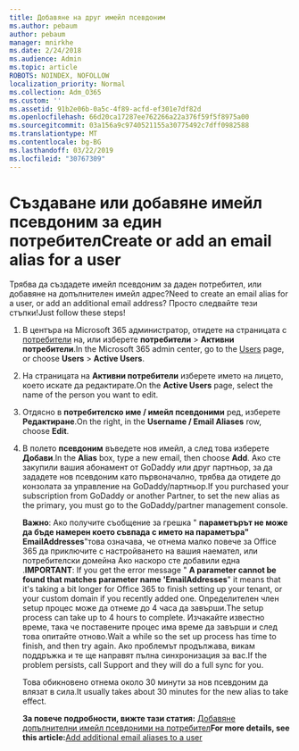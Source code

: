 ```yaml
---
title: Добавяне на друг имейл псевдоним
ms.author: pebaum
author: pebaum
manager: mnirkhe
ms.date: 2/24/2018
ms.audience: Admin
ms.topic: article
ROBOTS: NOINDEX, NOFOLLOW
localization_priority: Normal
ms.collection: Adm_O365
ms.custom: ''
ms.assetid: 91b2e06b-0a5c-4f89-acfd-ef301e7df82d
ms.openlocfilehash: 66d20ca17287ee762266a22a376f59f5f8975a00
ms.sourcegitcommit: 03a156a9c9740521155a30775492c7dff0982588
ms.translationtype: MT
ms.contentlocale: bg-BG
ms.lasthandoff: 03/22/2019
ms.locfileid: "30767309"
---
```

# <a name="create-or-add-an-email-alias-for-a-user"></a><span data-ttu-id="78ec0-102">Създаване или добавяне имейл псевдоним за един потребител</span><span class="sxs-lookup"><span data-stu-id="78ec0-102">Create or add an email alias for a user</span></span>

<span data-ttu-id="78ec0-103">Трябва да създадете имейл псевдоним за даден потребител, или добавяне на допълнителен имейл адрес?</span><span class="sxs-lookup"><span data-stu-id="78ec0-103">Need to create an email alias for a user, or add an additional email address?</span></span> <span data-ttu-id="78ec0-104">Просто следвайте тези стъпки!</span><span class="sxs-lookup"><span data-stu-id="78ec0-104">Just follow these steps!</span></span>
  
1. <span data-ttu-id="78ec0-105">В центъра на Microsoft 365 администратор, отидете на страницата с [потребители](https://go.microsoft.com/fwlink/p/?linkid=834822) на, или изберете **потребители** \> **Активни потребители**.</span><span class="sxs-lookup"><span data-stu-id="78ec0-105">In the Microsoft 365 admin center, go to the [Users](https://go.microsoft.com/fwlink/p/?linkid=834822) page, or choose **Users** \> **Active Users**.</span></span>
    
2. <span data-ttu-id="78ec0-106">На страницата на **Активни потребители** изберете името на лицето, което искате да редактирате.</span><span class="sxs-lookup"><span data-stu-id="78ec0-106">On the **Active Users** page, select the name of the person you want to edit.</span></span> 
    
3. <span data-ttu-id="78ec0-107">Отдясно в **потребителско име / имейл псевдоними** ред, изберете **Редактиране**.</span><span class="sxs-lookup"><span data-stu-id="78ec0-107">On the right, in the **Username / Email Aliases** row, choose **Edit**.</span></span>
    
4. <span data-ttu-id="78ec0-108">В полето **псевдоним** въведете нов имейл, а след това изберете **Добави**.</span><span class="sxs-lookup"><span data-stu-id="78ec0-108">In the **Alias** box, type a new email, then choose **Add**.</span></span> <span data-ttu-id="78ec0-109">Ако сте закупили вашия абонамент от GoDaddy или друг партньор, за да зададете нов псевдоним като първоначално, трябва да отидете до конзолата за управление на GoDaddy/партньор.</span><span class="sxs-lookup"><span data-stu-id="78ec0-109">If you purchased your subscription from GoDaddy or another Partner, to set the new alias as the primary, you must go to the GoDaddy/partner management console.</span></span> 
    
    <span data-ttu-id="78ec0-110">**Важно**: Ако получите съобщение за грешка " **параметърът не може да бъде намерен което съвпада с името на параметъра" EmailAddresses**"това означава, че отнема малко повече за Office 365 да приключите с настройването на вашия наемател, или потребителски домейна Ако наскоро сте добавили една .</span><span class="sxs-lookup"><span data-stu-id="78ec0-110">**IMPORTANT**: If you get the error message " **A parameter cannot be found that matches parameter name 'EmailAddresses**" it means that it's taking a bit longer for Office 365 to finish setting up your tenant, or your custom domain if you recently added one.</span></span> <span data-ttu-id="78ec0-111">Определителен член setup процес може да отнеме до 4 часа да завърши.</span><span class="sxs-lookup"><span data-stu-id="78ec0-111">The setup process can take up to 4 hours to complete.</span></span> <span data-ttu-id="78ec0-112">Изчакайте известно време, така че поставените процес има време да завърши и след това опитайте отново.</span><span class="sxs-lookup"><span data-stu-id="78ec0-112">Wait a while so the set up process has time to finish, and then try again.</span></span> <span data-ttu-id="78ec0-113">Ако проблемът продължава, викам поддръжка и те ще направят пълна синхронизация за вас.</span><span class="sxs-lookup"><span data-stu-id="78ec0-113">If the problem persists, call Support and they will do a full sync for you.</span></span>
    
    <span data-ttu-id="78ec0-114">Това обикновено отнема около 30 минути за нов псевдоним да влязат в сила.</span><span class="sxs-lookup"><span data-stu-id="78ec0-114">It usually takes about 30 minutes for the new alias to take effect.</span></span>
    
    <span data-ttu-id="78ec0-115">**За повече подробности, вижте тази статия:** [Добавяне допълнителни имейл псевдоними на потребител](https://support.office.com/article/Add-additional-email-aliases-to-a-user-0b0bd900-68b1-4bf5-808b-5d240a7739f4.aspx)</span><span class="sxs-lookup"><span data-stu-id="78ec0-115">**For more details, see this article:**[Add additional email aliases to a user](https://support.office.com/article/Add-additional-email-aliases-to-a-user-0b0bd900-68b1-4bf5-808b-5d240a7739f4.aspx)</span></span>
    

